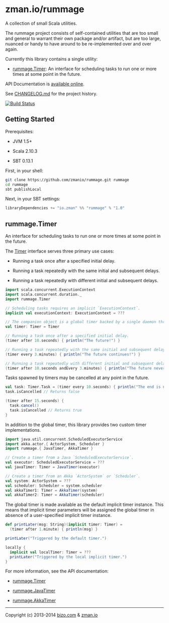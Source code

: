 # zman.io/rummage

A collection of small Scala utilities.

The rummage project consists of self-contained utilities that are too small and general to warrant their own package and/or artifact, but are too large, nuanced or handy to have around to be re-implemented over and over again.

Currently this library contains a single utility:

 - [rummage.Timer](#rummagetimer): An interface for scheduling tasks to run one or more times at some point in the future.

API Documentation is [available online](http://zman.io/rummage/#rummage.package).

See [CHANGELOG.md](CHANGELOG.md) for the project history.

[![Build Status](https://travis-ci.org/zmanio/rummage.png?branch=master)](https://travis-ci.org/zmanio/rummage)

## Getting Started

Prerequisites:

 - JVM 1.5+

 - Scala 2.10.3

 - SBT 0.13.1

First, in your shell:

```sh
git clone https://github.com/zmanio/rummage.git rummage
cd rummage
sbt publishLocal
```

Next, in your SBT settings:

```scala
libraryDependencies += "io.zman" %% "rummage" % "1.0"
```

## rummage.Timer

An interface for scheduling tasks to run one or more times at some point in the future.

The [Timer](http://zman.io/rummage/#rummage.Timer) interface serves three primary use cases:

 - Running a task once after a specified initial delay.

 - Running a task repeatedly with the same initial and subsequent delays.

 - Running a task repeatedly with different initial and subsequent delays.

```scala
import scala.concurrent.ExecutionContext
import scala.concurrent.duration._
import rummage.Timer

// Scheduling tasks requires an implicit `ExecutionContext`.
implicit val executionContext: ExecutionContext = ???

// The companion object is a global timer backed by a single daemon thread.
val timer: Timer = Timer

// Running a task once after a specified initial delay.
(timer after 10.seconds) { println("The future!") }

// Running a task repeatedly with the same initial and subsequent delays.
(timer every 3.minutes) { println("The future continues!") }

// Running a task repeatedly with different initial and subsequent delays.
(timer after 10.seconds andEvery 3.minutes) { println("The future never ends!") }
```

Tasks spawned by timers may be cancelled at any point in the future.

```scala
val task: Timer.Task = (timer every 10.seconds) { println("The end is near!") }
task.isCancelled // Returns false

(timer after 15.seconds) {
  task.cancel()
  task.isCancelled // Returns true
}
```

In addition to the global timer, this library provides two custom timer implementations.

```scala
import java.util.concurrent.ScheduledExecutorService
import akka.actor.{ ActorSystem, Scheduler }
import rummage.{ JavaTimer, AkkaTimer }

// Create a timer from a Java `ScheduledExecutorService`.
val executor: ScheduledExecutorService = ???
val javaTimer: Timer = JavaTimer(executor)

// Create a timer from an Akka `ActorSystem` or `Scheduler`.
val system: ActorSystem = ???
val scheduler: Scheduler = system.scheduler
val akkaTimer1: Timer = AkkaTimer(system)
val akkaTimer2: Timer = AkkaTimer(scheduler)
```

The global timer is made available as the default implicit timer instance. This means that implicit timer parameters will be assigned the global timer in absence of a user-specified implicit timer instance.

```scala
def printLater(msg: String)(implicit timer: Timer) =
  (timer after 1.minute) { println(msg) }

printLater("Triggered by the default timer.")

locally {
  implicit val localTimer: Timer = ???
  printLater("Triggered by the local implicit timer.")
}
```

For more information, see the API documentation:

 - [rummage.Timer](http://zman.io/rummage/#rummage.Timer)

 - [rummage.JavaTimer](http://zman.io/rummage/#rummage.JavaTimer)

 - [rummage.AkkaTimer](http://zman.io/rummage/#rummage.AkkaTimer)


- - -

Copyright (c) 2013-2014 [bizo.com](http://bizo.com) & [zman.io](http://zman.io)
